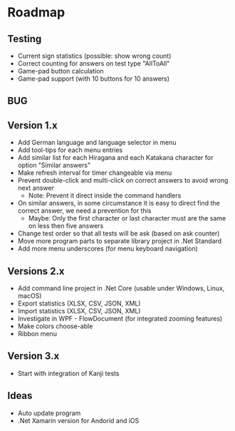 ﻿# Roadmap

## Testing
* Current sign statistics (possible: show wrong count)
* Correct counting for answers on test type "AllToAll"
* Game-pad button calculation
* Game-pad support (with 10 buttons for 10 answers)

## BUG

## Version 1.x
* Add German language and language selector in menu
* Add tool-tips for each menu entries
* Add similar list for each Hiragana and each Katakana character for option "Similar answers"
* Make refresh interval for timer changeable via menu
* Prevent double-click and multi-click on correct answers to avoid wrong next answer
  * Note: Prevent it direct inside the command handlers
* On similar answers, in some circumstance it is easy to direct find the correct answer, we need a prevention for this
  * Maybe: Only the first character or last character must are the same on less then five answers
* Change test order so that all tests will be ask (based on ask counter)
* Move more program parts to separate library project in .Net Standard
* Add more menu underscores (for menu keyboard navigation)

## Versions 2.x
* Add command line project in .Net Core (usable under Windows, Linux, macOS)
* Export statistics (XLSX, CSV, JSON, XML)
* Import statistics (XLSX, CSV, JSON, XML)
* Investigate in WPF - FlowDocument (for integrated zooming features)
* Make colors choose-able
* Ribbon menu

## Version 3.x
* Start with integration of Kanji tests

## Ideas
* Auto update program
* .Net Xamarin version for Andorid and iOS
